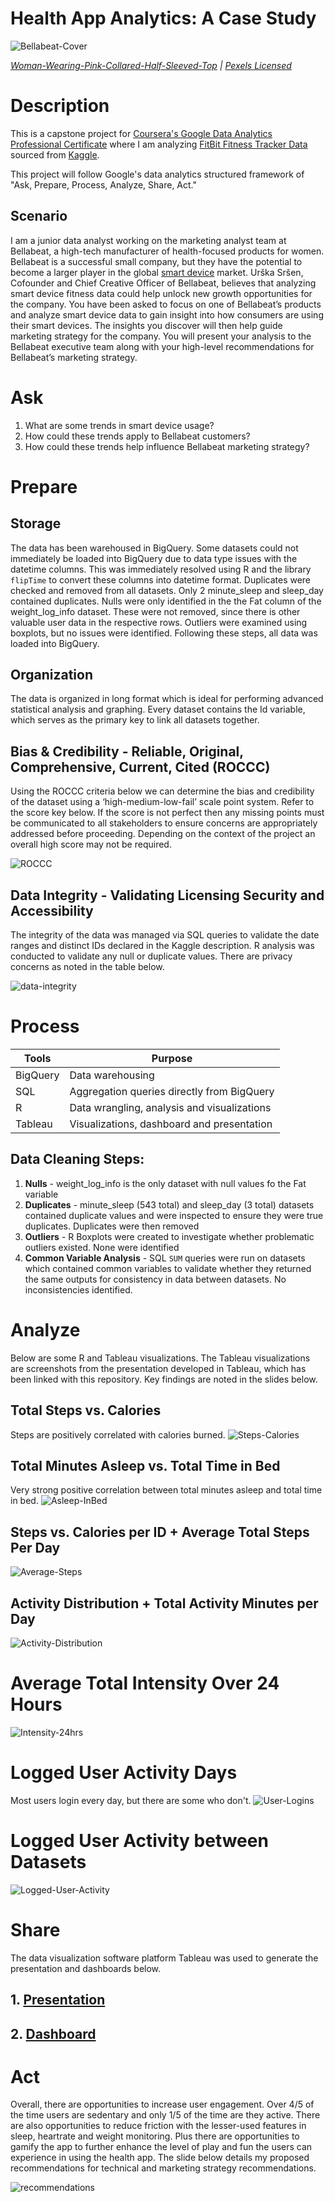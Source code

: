 # Health App Analytics: A Case Study

![Bellabeat-Cover](Images/Bellabeat-Cover.png)

*[Woman-Wearing-Pink-Collared-Half-Sleeved-Top](https://www.pexels.com/photo/woman-wearing-pink-collared-half-sleeved-top-1036623/) | [Pexels Licensed](https://www.pexels.com/license/)*


# Description
This is a capstone project for [Coursera's Google Data Analytics Professional Certificate](https://www.coursera.org/professional-certificates/google-data-analytics?) where I am analyzing [FitBit Fitness Tracker Data](https://www.kaggle.com/datasets/arashnic/fitbit) sourced from [Kaggle](https://www.kaggle.com/).

This project will follow Google's data analytics structured framework of "Ask, Prepare, Process, Analyze, Share, Act."

## Scenario
I am a junior data analyst working on the marketing analyst team at Bellabeat, a high-tech manufacturer of health-focused products for women. Bellabeat is a successful small company, but they have the potential to become a larger player in the global [smart device](https://en.wikipedia.org/wiki/Smart_device) market. Urška Sršen, Cofounder and Chief Creative Officer of Bellabeat, believes that analyzing smart device fitness data could help unlock new growth opportunities for the company. You have been asked to focus on one of Bellabeat’s products and analyze smart device data to gain insight into how consumers are using their smart devices. The insights you discover will then help guide marketing strategy for the company. You will present your analysis to the Bellabeat executive team along with your high-level recommendations for Bellabeat’s marketing strategy.

# **Ask**

1. What are some trends in smart device usage?
2. How could these trends apply to Bellabeat customers?
3. How could these trends help influence Bellabeat marketing strategy?

# **Prepare**

## **Storage**
The data has been warehoused in BigQuery. Some datasets could not immediately be loaded into BigQuery due to data type issues with the datetime columns. This was immediately resolved using R and the library `flipTime` to convert these columns into datetime format. Duplicates were checked and removed from all datasets. Only 2 minute_sleep and sleep_day contained duplicates. Nulls were only identified in the the Fat column of the weight_log_info dataset. These were not removed, since there is other valuable user data in the respective rows. Outliers were examined using boxplots, but no issues were identified. Following these steps, all data was loaded into BigQuery.

## **Organization**
The data is organized in long format which is ideal for performing advanced statistical analysis and graphing. Every dataset contains the Id variable, which serves as the primary key to link all datasets together.

## **Bias & Credibility - Reliable, Original, Comprehensive, Current, Cited (ROCCC)**
Using the ROCCC criteria below we can determine the bias and credibility of the dataset using a ‘high-medium-low-fail’ scale point system. Refer to the score key below. If the score is not perfect then any missing points must be communicated to all stakeholders to ensure concerns are appropriately addressed before proceeding. Depending on the context of the project an overall high score may not be required.

![ROCCC](Images/ROCCC.png)

## **Data Integrity - Validating Licensing Security and Accessibility**

The integrity of the data was managed via SQL queries to validate the date ranges and distinct IDs declared in the Kaggle description. R analysis was conducted to validate any null or duplicate values. There are privacy concerns as noted in the table below.

![data-integrity](Images/data-integrity.png)

# **Process**

| Tools   | Purpose                                        | 
|---------|------------------------------------------------|
| BigQuery| Data warehousing                               |   
| SQL     | Aggregation queries directly from BigQuery     |   
| R       | Data wrangling, analysis and visualizations    |  
| Tableau | Visualizations, dashboard and presentation     |   

## Data Cleaning Steps:

1. **Nulls** - weight_log_info is the only dataset with null values fo the Fat variable
2. **Duplicates** - minute_sleep (543 total) and sleep_day (3 total) datasets contained duplicate values and were inspected to ensure they were true duplicates. Duplicates were then removed
3. **Outliers** - R Boxplots were created to investigate whether problematic outliers existed. None were identified
4. **Common Variable Analysis** - SQL `SUM` queries were run on datasets which contained common variables to validate whether they returned the same outputs for consistency in data between datasets. No inconsistencies identified.

# **Analyze**

Below are some R and Tableau visualizations. The Tableau visualizations are screenshots from the presentation developed in Tableau, which has been linked with this repository. Key findings are noted in the slides below.

## Total Steps vs. Calories
Steps are positively correlated with calories burned.
![Steps-Calories](Images/TotalStepsVsCalories.png)

## Total Minutes Asleep vs. Total Time in Bed
Very strong positive correlation between total minutes asleep and total time in bed.
![Asleep-InBed](Images/sleep_day-TotalMinutesAsleep-TotalTimeInBed.png)

## Steps vs. Calories per ID + Average Total Steps Per Day

![Average-Steps](Images/StepsVsCalories.png)

## Activity Distribution + Total Activity Minutes per Day

![Activity-Distribution](Images/ActivityDistribution.png)

# Average Total Intensity Over 24 Hours
![Intensity-24hrs](Images/IntensityOver24hrs.png)

# Logged User Activity Days
Most users login every day, but there are some who don't.
![User-Logins](Images/UserLogins.png)

# Logged User Activity between Datasets

![Logged-User-Activity](Images/LoggedUserActivity.png)


# **Share**

The data visualization software platform Tableau was used to generate the presentation and dashboards below.

## 1. [Presentation](https://public.tableau.com/app/profile/tyeson.demets/viz/HealthAppAnalyticsPresentation/Presentation#1) 
## 2. [Dashboard](https://public.tableau.com/app/profile/tyeson.demets/viz/HealthAppAnalyticsDashboard/Dashboard)

# **Act**

Overall, there are opportunities to increase user engagement. Over 4/5 of the time users are sedentary and only 1/5 of the time are they active. There are also opportunities to reduce friction with the lesser-used features in sleep, heartrate and weight monitoring. Plus there are opportunities to gamify the app to further enhance the level of play and fun the users can experience in using the health app. The slide below details my proposed recommendations for technical and marketing strategy recommendations.

![recommendations](Images/recommendations.png) 
